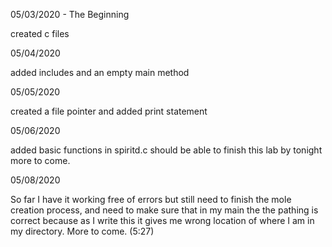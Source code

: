 05/03/2020 - The Beginning

created c files

05/04/2020

added includes and an empty main method

05/05/2020

created a file pointer and added print statement

05/06/2020

added basic functions in spiritd.c should be able to finish this lab by tonight more to come.

05/08/2020

So far I have it working free of errors but still need to finish the mole creation process, and need to make sure that in my main the 
the pathing is correct because as I write this it gives me wrong location of where I am in my directory. More to come. (5:27)
